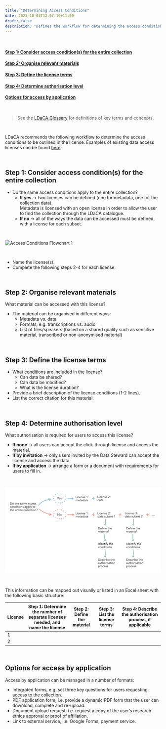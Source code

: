 ```yaml
---
title: "Determining Access Conditions"
date: 2023-10-03T12:07:19+11:00
draft: false
description: "Defines the workflow for determining the access conditions for a data collection, to be outlined in the license."
---
```


<br>

#### [Step 1: Consider access condition(s) for the entire collection](#step-1-consider-access-conditions-for-the-entire-collection)

#### [Step 2: Organise relevant materials](#step-2-organise-relevant-materials)

#### [Step 3: Define the license terms](#step-3-define-the-license-terms)

#### [Step 4: Determine authorisation level](#step-4-determine-authorisation-level)

#### [Options for access by application](#options-for-access-by-application)

<br>

> See the [LDaCA Glossary](https://docs.ldaca.edu.au/other-resources/glossary/) for definitions of key terms and concepts.

<br>

LDaCA recommends the following workflow to determine the access conditions to be outlined in the license. Examples of existing data access licenses can be found [here](/licenses/).

<br>

## Step 1: Consider access condition(s) for the entire collection

- Do the same access conditions apply to the entire collection?
  - **If yes** → two licenses can be defined (one for metadata, one for the collection data).<br>
    Metadata is licensed with an open license in order to allow the user to find the collection through the LDaCA catalogue.
  - **If no** → all of the ways the data can be accessed must be defined, with a license for each subset.

<br>

![Access Conditions Flowchart 1](/determining-access-conditions/access-conditions-flow.png)

<br>

- Name the license(s).
- Complete the following steps 2-4 for each license.

<br>

## Step 2: Organise relevant materials

What material can be accessed with this license?

- The material can be organised in different ways:
  - Metadata vs. data
  - Formats, e.g. transcriptions vs. audio
  - List of files/speakers (based on a shared quality such as sensitive material, transcribed or non-anonymised material)

<br>

## Step 3: Define the license terms

- What conditions are included in the license?
  - Can data be shared?
  - Can data be modified?
  - What is the license duration?
- Provide a brief description of the license conditions (1-2 lines).
- List the correct citation for this material.

<br>

## Step 4: Determine authorisation level

What authorisation is required for users to access this license?

- **If none** → all users can accept the click-through license and access the material.
- **If by invitation** → only users invited by the Data Steward can accept the license and access the data.
- **If by application** → arrange a form or a document with requirements for users to fill in.

<br>

![Access Conditions Flowchart 2](/determining-access-conditions/AccessConditions_Flow2.jpg)

<br>

This information can be mapped out visually or listed in an Excel sheet with the following basic structure:

| License | Step 1: Determine the number of separate licenses needed, and name the license | Step 2: Define the material | Step 3: List the license terms | Step 4: Describe the authorisation process, if applicable |
| ------- | ------------------------------------------------------------------------------ | --------------------------- | ------------------------------ | --------------------------------------------------------- |
| 1       |                                                                                |                             |                                |
| 2       |                                                                                |                             |                                |

<br>

## Options for access by application

Access by application can be managed in a number of formats:

- Integrated forms, e.g. set three key questions for users requesting access to the collection.
- PDF application form, i.e. provide a dynamic PDF form that the user can download, complete and re-upload.
- Document upload request, i.e. request a copy of the user’s research ethics approval or proof of affiliation.
- Link to external service, i.e. Google Forms, payment service.

<br>
